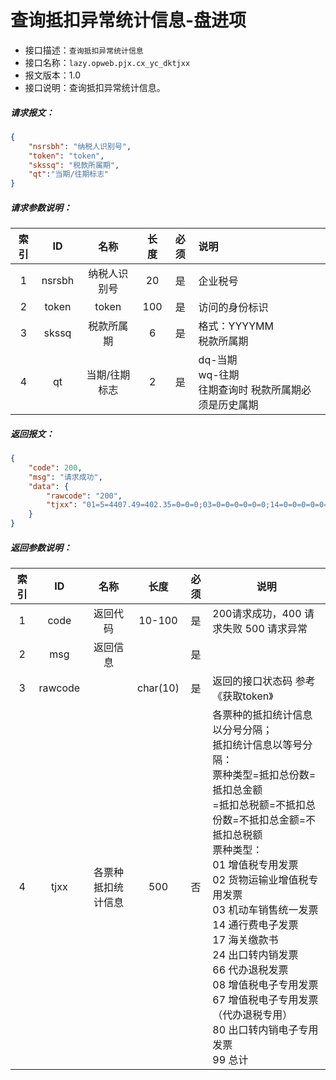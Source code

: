 # 查询抵扣异常统计信息-盘进项

- 接口描述：`查询抵扣异常统计信息`
- 接口名称：`lazy.opweb.pjx.cx_yc_dktjxx`
- 报文版本：1.0
- 接口说明：查询抵扣异常统计信息。

##### 请求报文：

```json
{
	"nsrsbh": "纳税人识别号",
	"token": "token",
	"skssq": "税款所属期",
	"qt":"当期/往期标志"
}
```

#####  请求参数说明：

| 索引 |   ID    |      名称      | 长度 | 必须 | 说明                                |
| :--: | :-----: | :------------: | :--: | :--: | :---------------------------------- |
|  1   | nsrsbh  |  纳税人识别号  |  20  |  是  | 企业税号                            |
|  2   |  token  |     token      | 100  |  是  | 访问的身份标识                      |
|  3   | skssq | 税款所属期 |  6   |  是  | 格式：YYYYMM<br/>税款所属期 |
|  4   | qt | 当期/往期标志 |  2   |  是  | dq-当期<br/>wq-往期 <br/>往期查询时 税款所属期必须是历史属期 |
##### 返回报文：

```json
{
	"code": 200,
	"msg": "请求成功",
	"data": {
		"rawcode": "200",
		"tjxx": "01=5=4407.49=402.35=0=0=0;03=0=0=0=0=0=0;14=0=0=0=0=0=0;24=0=0=0=0=0=0;99=5=4407.49=402.35=0=0=0;"
	}
}
```
#####  返回参数说明：
| 索引 |   ID    |        名称         |   长度   | 必须 | 说明                                                         |
| :--: | :-----: | :-----------------: | :------: | :--: | ------------------------------------------------------------ |
|  1   |  code   |      返回代码       |  10-100  |  是  | 200请求成功，400 请求失败 500 请求异常                       |
|  2   |   msg   |      返回信息       |          |  是  |                                                              |
|  3   | rawcode |                     | char(10) |  是  | 返回的接口状态码  参考《获取token》                                |
|  4  |  tjxx   | 各票种抵扣统计信息  |   500    |  否  | 各票种的抵扣统计信息以分号分隔；<br/>抵扣统计信息以等号分隔：<br/>票种类型=抵扣总份数=抵扣总金额<br/>=抵扣总税额=不抵扣总份数=不抵扣总金额=不抵扣总税额<br/>票种类型：<br/>01 增值税专用发票<br/>02 货物运输业增值税专用发票<br/>03 机动车销售统一发票<br/>14 通行费电子发票<br/>17 海关缴款书<br/>24 出口转内销发票<br/>66 代办退税发票 <br/>08 增值税电子专用发票<br/>67 增值税电子专用发票（代办退税专用）<br/>80 出口转内销电子专用发票<br/>99 总计 |